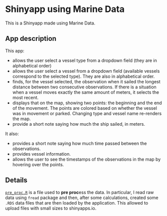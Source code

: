 # Shinyapp using Marine Data

This is a Shinyapp made using Marine Data.


## App description
This app:

- allows the user select a vessel type from a dropdown field (they are in alphabetical order)
- allows the user select a vessel from a dropdown field (available vessels correspond to the selected type). They are also in alphabetical order.
- finds, for the vessel selected, the observation when it sailed the longest distance between two consecutive observations. If there is a situation when a vessel moves exactly the same amount of meters, it selects the most recent.
- displays that on the map, showing two points: the beginning and the end of the movement. The points are colored based on whether the vessel was in movement or parked. Changing type and vessel name re-renders the map.
- provide a short note saying how much the ship sailed, in meters.

It also:

- provides a short note saying how much time passed between the observations.
- provides vessel information.
- allows the user to see the timestamps of the observations in the map by hovering over the points.

## Details
[`pre_proc.R`](pre_proc.R) is a file used to **pre proc**ess the data. In particular, 
I read raw data using `fread` package and then, after some calculations, created some
`.RDS` data files that are then loaded by the application. This allowed to upload files 
with small sizes to shinyapps.io.
